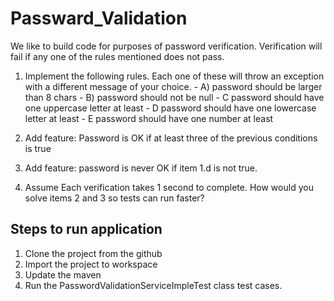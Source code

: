 # Passward_Validation

We like to build code for purposes of password verification. Verification will fail if any one of the rules mentioned does not pass.
1. Implement the following rules. Each one of these will throw an exception with a different message of your choice.
       - A) password should be larger than 8 chars
       - B) password should not be null
       - C password should have one uppercase letter at least
       - D password should have one lowercase letter at least
       - E password should have one number at least

2.  Add feature: Password is OK if at least three of the previous conditions is true
3.  Add feature: password is never OK if item 1.d is not true.
4. Assume Each verification takes 1 second to complete. How would you solve items 2 and 3 so tests can run faster?


## Steps to run application

1. Clone the project from the github
2. Import the project to workspace
3. Update the maven
4. Run the PasswordValidationServiceImpleTest class test cases.